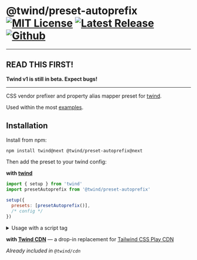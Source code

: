 # @twind/preset-autoprefix [![MIT License](https://flat.badgen.net/github/license/tw-in-js/twind)](https://github.com/tw-in-js/twind/blob/next/LICENSE) [![Latest Release](https://flat.badgen.net/npm/v/@twind/preset-autoprefix/next?icon=npm&label&cache=10800&color=blue)](https://www.npmjs.com/package/@twind/preset-autoprefix/v/next) [![Github](https://flat.badgen.net/badge/icon/tw-in-js%2Ftwind%23preset-autoprefix?icon=github&label)](https://github.com/tw-in-js/twind/tree/next/packages/preset-autoprefix)

---

## READ THIS FIRST!

**Twind v1 is still in beta. Expect bugs!**

---

CSS vendor prefixer and property alias mapper preset for [twind](https://github.com/tw-in-js/twind/tree/next/packages/twind).

Used within the most [examples](https://github.com/tw-in-js/twind/tree/next/examples).

## Installation

Install from npm:

```sh
npm install twind@next @twind/preset-autoprefix@next
```

Then add the preset to your twind config:

**with [twind](https://github.com/tw-in-js/twind/tree/next/packages/twind)**

```js
import { setup } from 'twind'
import presetAutoprefix from '@twind/preset-autoprefix'

setup({
  presets: [presetAutoprefix()],
  /* config */
})
```

<details><summary>Usage with a script tag</summary>

```html
<head>
  <script
    src="https://cdn.jsdelivr.net/combine/npm/twind@next,npm/@twind/preset-autoprefix@next"
    crossorigin
  ></script>
  <script>
    twind.setup({
      presets: [twind.presetAutoprefix()],
      /* config */
    })
  </script>
</head>
```

</details>

**with [Twind CDN](https://github.com/tw-in-js/twind/tree/next/packages/cdn)** — a drop-in replacement for [Tailwind CSS Play CDN](https://tailwindcss.com/docs/installation/play-cdn)

_Already included in `@twind/cdn`_
